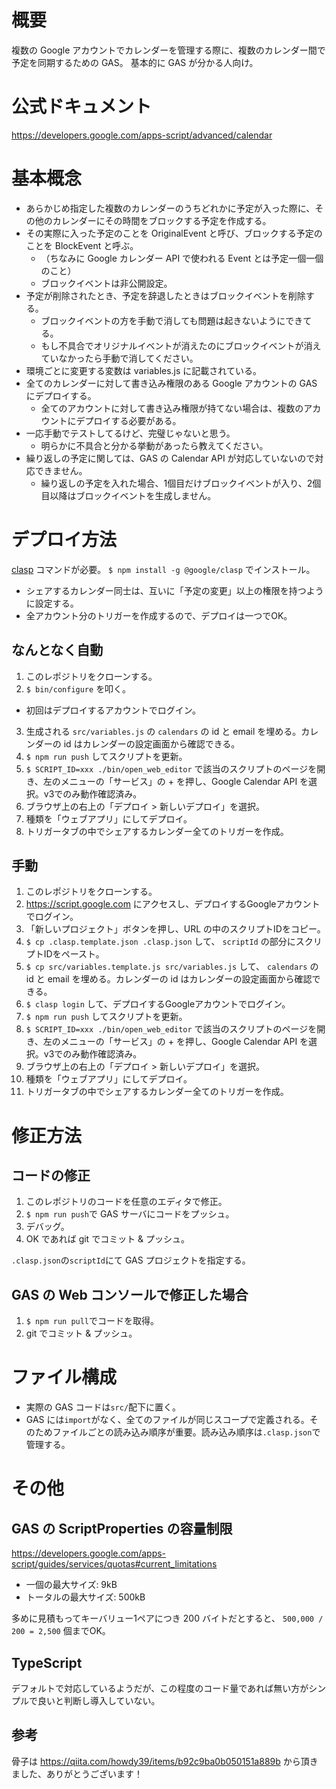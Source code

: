# 概要

複数の Google アカウントでカレンダーを管理する際に、複数のカレンダー間で予定を同期するための GAS。
基本的に GAS が分かる人向け。

# 公式ドキュメント

https://developers.google.com/apps-script/advanced/calendar

# 基本概念

- あらかじめ指定した複数のカレンダーのうちどれかに予定が入った際に、その他のカレンダーにその時間をブロックする予定を作成する。
- その実際に入った予定のことを OriginalEvent と呼び、ブロックする予定のことを BlockEvent と呼ぶ。
  - （ちなみに Google カレンダー API で使われる Event とは予定一個一個のこと）
  - ブロックイベントは非公開設定。
- 予定が削除されたとき、予定を辞退したときはブロックイベントを削除する。
  - ブロックイベントの方を手動で消しても問題は起きないようにできてる。
  - もし不具合でオリジナルイベントが消えたのにブロックイベントが消えていなかったら手動で消してください。
- 環境ごとに変更する変数は variables.js に記載されている。
- 全てのカレンダーに対して書き込み権限のある Google アカウントの GAS にデプロイする。
  - 全てのアカウントに対して書き込み権限が持てない場合は、複数のアカウントにデプロイする必要がある。
- 一応手動でテストしてるけど、完璧じゃないと思う。
  - 明らかに不具合と分かる挙動があったら教えてください。
- 繰り返しの予定に関しては、GAS の Calendar API が対応していないので対応できません。
  - 繰り返しの予定を入れた場合、1個目だけブロックイベントが入り、2個目以降はブロックイベントを生成しません。

# デプロイ方法

[clasp](https://github.com/google/clasp) コマンドが必要。
`$ npm install -g @google/clasp` でインストール。

- シェアするカレンダー同士は、互いに「予定の変更」以上の権限を持つように設定する。
- 全アカウント分のトリガーを作成するので、デプロイは一つでOK。

## なんとなく自動

1. このレポジトリをクローンする。
2. `$ bin/configure` を叩く。
  - 初回はデプロイするアカウントでログイン。
3. 生成される `src/variables.js` の `calendars` の id と email を埋める。カレンダーの id はカレンダーの設定画面から確認できる。
4.  `$ npm run push` してスクリプトを更新。
5.  `$ SCRIPT_ID=xxx ./bin/open_web_editor` で該当のスクリプトのページを開き、左のメニューの「サービス」の + を押し、Google Calendar API を選択。v3でのみ動作確認済み。
6.  ブラウザ上の右上の「デプロイ > 新しいデプロイ」を選択。
7. 種類を「ウェブアプリ」にしてデプロイ。
8. トリガータブの中でシェアするカレンダー全てのトリガーを作成。

## 手動

1.  このレポジトリをクローンする。
2.  https://script.google.com にアクセスし、デプロイするGoogleアカウントでログイン。
3.  「新しいプロジェクト」ボタンを押し、URL の中のスクリプトIDをコピー。
4.  `$ cp .clasp.template.json .clasp.json` して、 `scriptId` の部分にスクリプトIDをペースト。
5.  `$ cp src/variables.template.js src/variables.js` して、 `calendars` の id と email を埋める。カレンダーの id はカレンダーの設定画面から確認できる。
6.  `$ clasp login` して、デプロイするGoogleアカウントでログイン。
7.  `$ npm run push` してスクリプトを更新。
5.  `$ SCRIPT_ID=xxx ./bin/open_web_editor` で該当のスクリプトのページを開き、左のメニューの「サービス」の + を押し、Google Calendar API を選択。v3でのみ動作確認済み。
9.  ブラウザ上の右上の「デプロイ > 新しいデプロイ」を選択。
10. 種類を「ウェブアプリ」にしてデプロイ。
11. トリガータブの中でシェアするカレンダー全てのトリガーを作成。

# 修正方法

## コードの修正

1. このレポジトリのコードを任意のエディタで修正。
2. `$ npm run push`で GAS サーバにコードをプッシュ。
3. デバッグ。
4. OK であれば git でコミット & プッシュ。

`.clasp.json`の`scriptId`にて GAS プロジェクトを指定する。

## GAS の Web コンソールで修正した場合

1. `$ npm run pull`でコードを取得。
2. git でコミット & プッシュ。

# ファイル構成

- 実際の GAS コードは`src/`配下に置く。
- GAS には`import`がなく、全てのファイルが同じスコープで定義される。そのためファイルごとの読み込み順序が重要。読み込み順序は`.clasp.json`で管理する。

# その他

## GAS の ScriptProperties の容量制限

https://developers.google.com/apps-script/guides/services/quotas#current_limitations

- 一個の最大サイズ: 9kB
- トータルの最大サイズ: 500kB

多めに見積もってキーバリュー1ペアにつき 200 バイトだとすると、 `500,000 / 200 = 2,500` 個までOK。

## TypeScript

デフォルトで対応しているようだが、この程度のコード量であれば無い方がシンプルで良いと判断し導入していない。

## 参考

骨子は https://qiita.com/howdy39/items/b92c9ba0b050151a889b から頂きました、ありがとうございます！
